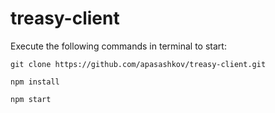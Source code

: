 # treasy-client

Execute the following commands in terminal to start:

	git clone https://github.com/apasashkov/treasy-client.git
	
	npm install
	
	npm start
